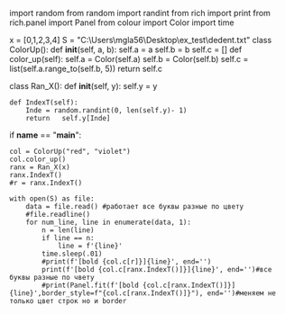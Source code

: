 
import random
from random import randint
from rich import print
from rich.panel import Panel
from colour import Color
import time

x = [0,1,2,3,4]
S = "C:\\Users\\mgla56\\Desktop\\ex_test\\dedent.txt"
class ColorUp():
    def __init__(self, a, b):
        self.a = a
        self.b = b
        self.c = []
    def color_up(self):
        self.a = Color(self.a)
        self.b = Color(self.b)
        self.c = list(self.a.range_to(self.b, 5))
        return self.c

class Ran_X():
    def __init__(self, y):
        self.y = y
        
    def IndexT(self):
        Inde = random.randint(0, len(self.y)- 1)
        return   self.y[Inde]
        



if __name__ == "__main__":
    
    col = ColorUp("red", "violet")
    col.color_up()
    ranx = Ran_X(x)
    ranx.IndexT()
    #r = ranx.IndexT()
    
    with open(S) as file:
        data = file.read() #работает все буквы разные по цвету
        #file.readline()
        for num_line, line in enumerate(data, 1):
            n = len(line)
            if line == n:
                line = f'{line}'
            time.sleep(.01)
            #print(f'[bold {col.c[r]}]{line}', end='')
            print(f'[bold {col.c[ranx.IndexT()]}]{line}', end='')#все буквы разные по чвету
            #print(Panel.fit(f'[bold {col.c[ranx.IndexT()]}]{line}',border_style=f"{col.c[ranx.IndexT()]}"), end='')#меняем не только цвет строк но и border
